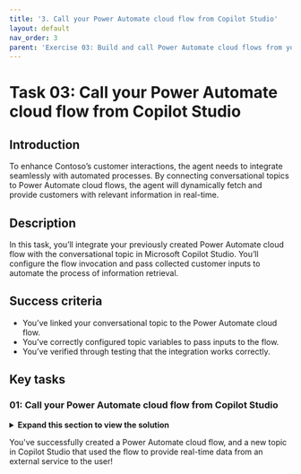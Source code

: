```yaml
---
title: '3. Call your Power Automate cloud flow from Copilot Studio'
layout: default
nav_order: 3
parent: 'Exercise 03: Build and call Power Automate cloud flows from your copilot'
---
```


# Task 03: Call your Power Automate cloud flow from Copilot Studio

## Introduction

To enhance Contoso’s customer interactions, the agent needs to integrate seamlessly with automated processes. By connecting conversational topics to Power Automate cloud flows, the agent will dynamically fetch and provide customers with relevant information in real-time.

## Description

In this task, you’ll integrate your previously created Power Automate cloud flow with the conversational topic in Microsoft Copilot Studio. You’ll configure the flow invocation and pass collected customer inputs to automate the process of information retrieval.

## Success criteria

-   You’ve linked your conversational topic to the Power Automate cloud flow.
-   You’ve correctly configured topic variables to pass inputs to the flow.
-   You’ve verified through testing that the integration works correctly.


## Key tasks

### 01: Call your Power Automate cloud flow from Copilot Studio

<details markdown="block"> 
  <summary><strong>Expand this section to view the solution</strong></summary> 

1. Go back to your tab for Copilot Studio.

1. In the **Save and refresh** dialog, select **Done** to update the flow list with the one you just created. You can also manually refresh the page.

	![b84p7yfo.jpg](../../media/b84p7yfo.jpg)

1. If needed, select the **+** button under the **Question** node again, select **Add an Action**, then select the **Get Ticket Status (@lab.User.FirstName @lab.User.LastName)** flow.

	![vr59wkix.jpg](../../media/vr59wkix.jpg)

	{: .note }
	> A new **Action** node will be added.
	>
	> If the flow requires an input, it requests the value to be selected. The flow you created in the previous steps requires the **TicketNumber** input. Therefore, we need to add this input into the Power Automate action by selecting the variable containing the value from the user, which is **TicketNumber** from earlier in the lab.

	{: .warning }
	> If you don't see the flow you created, **Save** the topic, refresh the page, then try again.

1. Under **Power Automate inputs**, select the chevron **(>)** next to **Enter or select a value**, then select the **TicketNumber** variable.

	![7rurbsm4.jpg](../../media/7rurbsm4.jpg)
	
	{: .note }
	> This is now connected to the Power Automate flow, and outputs the result from Power Automate into the **SNTicketInfo** variable.

	{: .important }
	> **Pro tips**: 
	> - If latency is expected from your integration, go the action's properties and add a latency message , for example: `I'm getting these details for you. Hold on...` 
	> - Consider using HTTP requests and connectors directly in Microsoft Copilot Studio to avoid the added latency of invoking and running a cloud flow in Power Automate.

1. As ServiceNow will return the full details of the incident in a **JSON** format, you need to parse it so that Copilot Studio fully understands its content based on its schema.

	Under the **Action** node, select the **+** button, select **Variable Management**, then select **Parse value**.

	![ofxiikp2.jpg](../../media/ofxiikp2.jpg)

	{: .note }
	> To parse the JSON you can use the Rest API Explorer in ServiceNow to get the structure of the body, or get the schema from a sample payload. For the exercise, we're providing sample ServiceNow data.

1. Under **Parse value**, select the chevron **(>)**, then select the **SNTicketInfo** variable.

	![aqfnvilc.jpg](../../media/aqfnvilc.jpg)

1. For **Data type**, select **From sample data** from the dropdown menu.

1. Select **Get schema from sample JSON**.

	![s02aculz.jpg](../../media/s02aculz.jpg)

1. Paste the schema below.

	{: .warning }
	> Use the **Copy** option on the following code block and paste it with **Ctrl+V**, rather than use **Type**.

	```json
	{
		"parent": "",
		"made_sla": "true",
		"caused_by": "",
		"watch_list": "",
		"upon_reject": "Cancel all future Tasks",
		"sys_updated_on": "2018-12-12 23:18:55",
		"child_incidents": "0",
		"hold_reason": "",
		"origin_table": "",
		"task_effective_number": "INC0009005",
		"approval_history": "",
		"number": "INC0009005",
		"resolved_by": "",
		"sys_updated_by": "admin",
		"opened_by": "System Administrator",
		"user_input": "",
		"sys_created_on": "2018-08-31 21:35:45",
		"sys_domain": "global",
		"state": "New",
		"route_reason": "",
		"sys_created_by": "admin",
		"knowledge": "false",
		"order": "",
		"calendar_stc": "",
		"closed_at": "",
		"cmdb_ci": "",
		"delivery_plan": "",
		"contract": "",
		"impact": "1 - High",
		"active": "true",
		"work_notes_list": "",
		"business_service": "",
		"business_impact": "",
		"priority": "1 - Critical",
		"sys_domain_path": "/",
		"rfc": "",
		"time_worked": "",
		"expected_start": "",
		"opened_at": "2018-08-31 21:35:21",
		"business_duration": "",
		"group_list": "",
		"work_end": "",
		"caller_id": "David Miller",
		"reopened_time": "",
		"resolved_at": "",
		"approval_set": "",
		"subcategory": "Email",
		"work_notes": "2018-12-12 23:18:42 - System Administrator (Work notes)\nupdated the priority to high based on the criticality of the Incident.\n\n",
		"universal_request": "",
		"short_description": "Email server is down.",
		"correlation_display": "",
		"delivery_task": "",
		"work_start": "",
		"assignment_group": "",
		"additional_assignee_list": "",
		"business_stc": "",
		"cause": "",
		"description": "Unable to send or receive emails.",
		"origin_id": "",
		"calendar_duration": "",
		"close_notes": "",
		"notify": "Do Not Notify",
		"service_offering": "",
		"sys_class_name": "Incident",
		"closed_by": "",
		"follow_up": "",
		"parent_incident": "",
		"sys_id": "ed92e8d173d023002728660c4cf6a7bc",
		"reopened_by": "",
		"incident_state": "New",
		"urgency": "1 - High",
		"problem_id": "",
		"company": "",
		"reassignment_count": "0",
		"activity_due": "2018-12-13 01:18:55",
		"assigned_to": "",
		"severity": "3 - Low",
		"comments": "",
		"approval": "Not Yet Requested",
		"sla_due": "UNKNOWN",
		"comments_and_work_notes": "2018-12-12 23:18:42 - System Administrator (Work notes)\nupdated the priority to high based on the criticality of the Incident.\n\n",
		"due_date": "",
		"sys_mod_count": "3",
		"reopen_count": "0",
		"sys_tags": "",
		"escalation": "Normal",
		"upon_approval": "Proceed to Next Task",
		"correlation_id": "",
		"location": "",
		"category": "Software"
	}
	```

1. Select **Confirm**.

	![c9nq4vbp.jpg](../../media/c9nq4vbp.jpg)

1. Still in the **Parse value** node, under **Save as**, select **Select a variable**, then select **Create a new variable**.

	![6zeb9407.jpg](../../media/6zeb9407.jpg)

1. Select the new **Var1** variable, then for **Variable name** enter `SNTicketInfoParsed`.

	{: .note }
	> The variable type will automatically be set based on its schema (**record**).

1. Under the **Parse value** node, add a new **Message** node, then enter the following message:

	```
	The status of ticket {Topic.TicketNumber} ({Topic.SNTicketInfoParsed.short_description}) is {Topic.SNTicketInfoParsed.state}.
	```

	![b77703py.jpg](../../media/b77703py.jpg)

	{: .important }
	> You can bold key information either with the command bar or by surrounding the text with **.
	>
	> Copilot Studio and some channels support [Markdown](https://www.markdownguide.org/) for simple formatting.

	{: .note }
	> You can look above at the sample JSON to see what data would be returned in what value.

1. Under the **Message** node, select the **+** button, select **Topic management**, select **Go to another topic**, then select **End of Conversation**.

	![sosvnks5.jpg](../../media/sosvnks5.jpg)

1. Select **Save** in the upper-right part of the canvas to save the topic.

1. Select the refresh icon in the upper-right corner of the **Test your agent** pane to start a new conversation.

1. Test it out by entering the following prompt:

    ```
	What is the status of my ticket INC0007001?
	```

    ![3hxzkcsj.jpg](../../media/3hxzkcsj.jpg)

</details>

You've successfully created a Power Automate cloud flow, and a new topic in Copilot Studio that used the flow to provide real-time data from an external service to the user!
